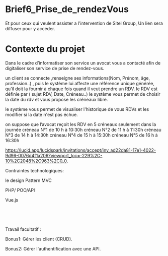# Brief6_Prise_de_rendezVous
Et pour ceux qui veulent assister a l'intervention de Sitel Group, Un lien sera diffuser pour y accéder.

# Contexte du projet
Dans le cadre d’informatiser son service un avocat vous a contacté afin de digitaliser son service de prise de rendez-vous.

un client se connecte ,renseigne ses informations(Nom, Prénom, âge, profession..) , puis le système lui affecte une référence unique générée, qu’il doit la fournir à chaque fois quand il veut prendre un RDV. le RDV est définie par ( sujet RDV, Date, Créneau..) le système vous permet de choisir la date du rdv et vous propose les créneaux libre.

le système vous permet de visualiser l'historique de vous RDVs et les modifier si la date n'est pas échue.

on suppose que l’avocat reçoit les RDV en 5 créneaux seulement dans la journée créneau N°1 de 10 h à 10:30h créneau N°2 de 11 h à 11:30h créneau N°3 de 14 h à 14:30h créneau N°4 de 15 h à 15:30h créneau N°5 de 16 h à 16:30h

https://lucid.app/lucidspark/invitations/accept/inv_ad22da81-17e1-4022-9d96-0076d4f1a206?viewport_loc=-229%2C-10%2C2048%2C963%2C0_0.

Contraintes technologiques:

le design Pattern MVC

PHP/ POO/API

Vue.js

​

​

Travail facultatif :

Bonus1: Gérer les client (CRUD).

Bonus2: Gérer l'authentification avec une API.

​
